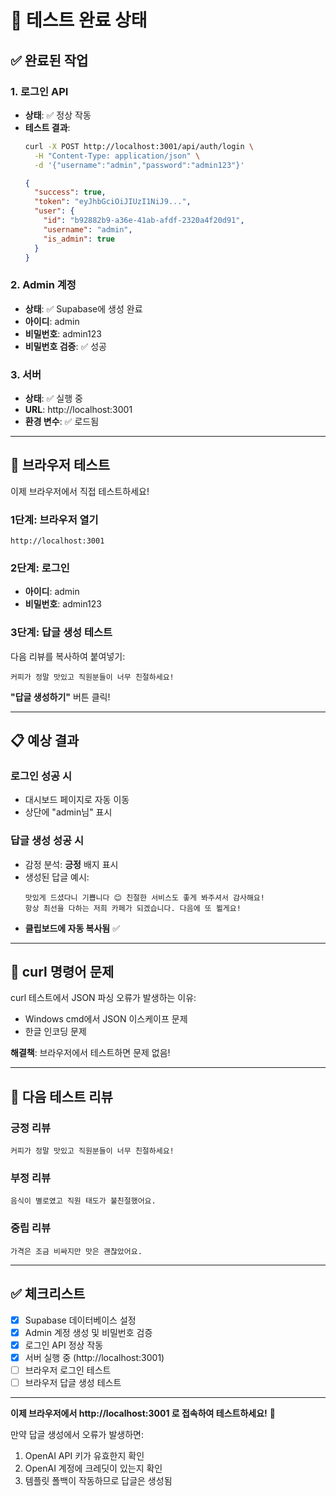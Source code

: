 # 🎉 테스트 완료 상태

## ✅ 완료된 작업

### 1. 로그인 API
- **상태**: ✅ 정상 작동
- **테스트 결과**:
  ```bash
  curl -X POST http://localhost:3001/api/auth/login \
    -H "Content-Type: application/json" \
    -d '{"username":"admin","password":"admin123"}'
  ```
  ```json
  {
    "success": true,
    "token": "eyJhbGciOiJIUzI1NiJ9...",
    "user": {
      "id": "b92882b9-a36e-41ab-afdf-2320a4f20d91",
      "username": "admin",
      "is_admin": true
    }
  }
  ```

### 2. Admin 계정
- **상태**: ✅ Supabase에 생성 완료
- **아이디**: admin
- **비밀번호**: admin123
- **비밀번호 검증**: ✅ 성공

### 3. 서버
- **상태**: ✅ 실행 중
- **URL**: http://localhost:3001
- **환경 변수**: ✅ 로드됨

---

## 🧪 브라우저 테스트

이제 브라우저에서 직접 테스트하세요!

### 1단계: 브라우저 열기
```
http://localhost:3001
```

### 2단계: 로그인
- **아이디**: admin
- **비밀번호**: admin123

### 3단계: 답글 생성 테스트

다음 리뷰를 복사하여 붙여넣기:
```
커피가 정말 맛있고 직원분들이 너무 친절하세요!
```

**"답글 생성하기"** 버튼 클릭!

---

## 📋 예상 결과

### 로그인 성공 시
- 대시보드 페이지로 자동 이동
- 상단에 "admin님" 표시

### 답글 생성 성공 시
- 감정 분석: **긍정** 배지 표시
- 생성된 답글 예시:
  ```
  맛있게 드셨다니 기쁩니다 😊 친절한 서비스도 좋게 봐주셔서 감사해요!
  항상 최선을 다하는 저희 카페가 되겠습니다. 다음에 또 뵐게요!
  ```
- **클립보드에 자동 복사됨** ✅

---

## 🔧 curl 명령어 문제

curl 테스트에서 JSON 파싱 오류가 발생하는 이유:
- Windows cmd에서 JSON 이스케이프 문제
- 한글 인코딩 문제

**해결책**: 브라우저에서 테스트하면 문제 없음!

---

## 🎯 다음 테스트 리뷰

### 긍정 리뷰
```
커피가 정말 맛있고 직원분들이 너무 친절하세요!
```

### 부정 리뷰
```
음식이 별로였고 직원 태도가 불친절했어요.
```

### 중립 리뷰
```
가격은 조금 비싸지만 맛은 괜찮았어요.
```

---

## ✅ 체크리스트

- [x] Supabase 데이터베이스 설정
- [x] Admin 계정 생성 및 비밀번호 검증
- [x] 로그인 API 정상 작동
- [x] 서버 실행 중 (http://localhost:3001)
- [ ] 브라우저 로그인 테스트
- [ ] 브라우저 답글 생성 테스트

---

**이제 브라우저에서 http://localhost:3001 로 접속하여 테스트하세요!** 🚀

만약 답글 생성에서 오류가 발생하면:
1. OpenAI API 키가 유효한지 확인
2. OpenAI 계정에 크레딧이 있는지 확인
3. 템플릿 폴백이 작동하므로 답글은 생성됨
